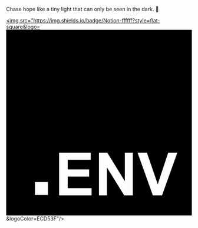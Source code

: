 Chase hope like a tiny light that can only be seen in the dark. 🌟

<a href="https://www.notion.so/yunn4humanity/Hi-I-m-YUNN-d01205a5a2e04108bc13808bd04eb344" target="_blank"><img src="https://img.shields.io/badge/Notion-ffffff?style=flat-square&logo=<svg role="img" viewBox="0 0 24 24" xmlns="http://www.w3.org/2000/svg"><title>.ENV</title><path d="M24 0v24H0V0h24ZM10.933 15.89H6.84v5.52h4.198v-.93H7.955v-1.503h2.77v-.93h-2.77v-1.224h2.978v-.934Zm2.146 0h-1.084v5.52h1.035v-3.6l2.226 3.6h1.118v-5.52h-1.036v3.686l-2.259-3.687Zm5.117 0h-1.208l1.973 5.52h1.19l1.976-5.52h-1.182l-1.352 4.085-1.397-4.086ZM5.4 19.68H3.72v1.68H5.4v-1.68Z"/></svg>&logoColor=ECD53F"/></a>

<!--
**yunn4humanity/yunn4humanity** is a ✨ _special_ ✨ repository because its `README.md` (this file) appears on your GitHub profile.

![YUNN's github stats](https://github-readme-stats.vercel.app/api?username=yunn4humanity&show_icons=true)

Here are some ideas to get you started:

- 🔭 I’m currently working on ...
- 🌱 I’m currently learning ...
- 👯 I’m looking to collaborate on ...
- 🤔 I’m looking for help with ...
- 💬 Ask me about ...
- 📫 How to reach me: ...
- 😄 Pronouns: ...
- ⚡ Fun fact: ...
-->


